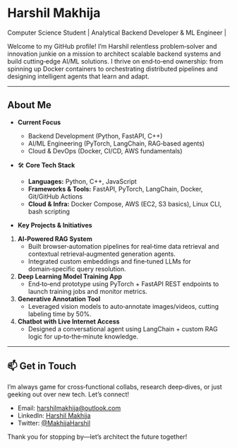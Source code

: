 # Harshil Makhija 
Computer Science Student | Analytical Backend Developer & ML Engineer |

Welcome to my GitHub profile! I’m Harshil relentless problem‑solver and innovation junkie on a mission to architect scalable backend systems and build cutting‑edge AI/ML solutions. I thrive on end‑to‑end ownership: from spinning up Docker containers to orchestrating distributed pipelines and designing intelligent agents that learn and adapt.

---

## About Me
-  **Current Focus**  
   - Backend Development (Python, FastAPI, C++)  
   - AI/ML Engineering (PyTorch, LangChain, RAG‑based agents)  
   - Cloud & DevOps (Docker, CI/CD, AWS fundamentals)

- 🛠 **Core Tech Stack**  
  - **Languages:** Python, C++, JavaScript
  - **Frameworks & Tools:** FastAPI, PyTorch, LangChain, Docker, Git/GitHub Actions  
  - **Cloud & Infra:** Docker Compose, AWS (EC2, S3 basics), Linux CLI, bash scripting  

-  **Key Projects & Initiatives**  
  1. **AI‑Powered RAG System**  
     - Built browser‑automation pipelines for real‑time data retrieval and contextual retrieval‑augmented generation agents.  
     - Integrated custom embeddings and fine‑tuned LLMs for domain‑specific query resolution.  
  2. **Deep Learning Model Training App**  
     - End‑to‑end prototype using PyTorch + FastAPI REST endpoints to launch training jobs and monitor metrics.  
  3. **Generative Annotation Tool**  
     - Leveraged vision models to auto‑annotate images/videos, cutting labeling time by 50%.  
  4. **Chatbot with Live Internet Access**  
     - Designed a conversational agent using LangChain + custom RAG logic for up‑to‑the‑minute knowledge.  

---

## 📫 Get in Touch  
I’m always game for cross‑functional collabs, research deep‑dives, or just geeking out over new tech. Let’s connect!

- Email: harshilmakhija@outlook.com  
- LinkedIn: [Harshil Makhija](https://www.linkedin.com/in/harshil-makhija-500909353/)  
- Twitter: [@MakhijaHarshil](https://twitter.com/MakhijaHarshil)

Thank you for stopping by—let’s architect the future together!
